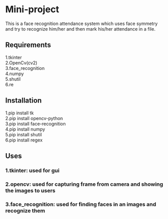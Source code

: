 # Mini-project
This is a face recognition attendance system which uses face symmetry and try to recognize him/her and then mark his/her attendance in a file.
## Requirements
1.tkinter  
2.OpenCv(cv2)  
3.face_recognition  
4.numpy  
5.shutil  
6.re
## Installation
1.pip install tk  
2.pip install opencv-python  
3.pip install face-recognition  
4.pip install numpy  
5.pip install shutil  
6.pip install regex  
## Uses
### 1.tkinter: used for gui  
### 2.opencv: used for capturing frame from camera and showing the images to users
### 3.face_recognition: used for finding faces in an images and recognize them


